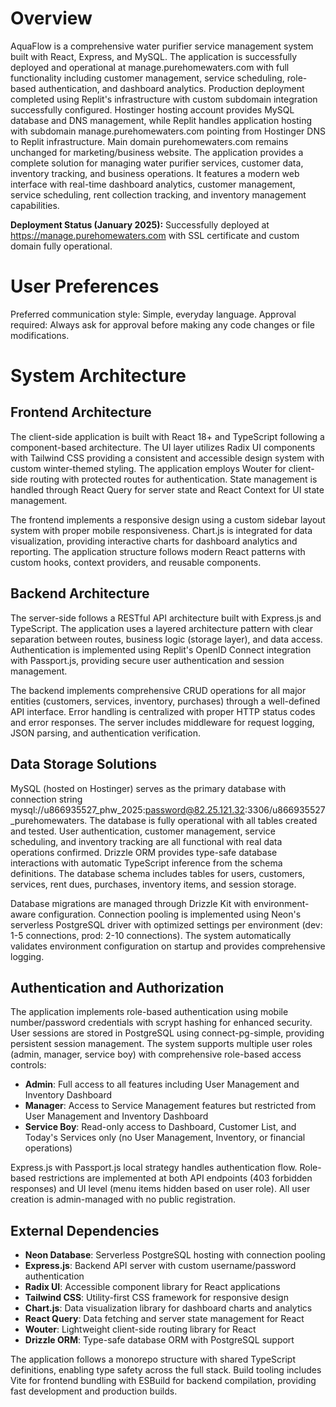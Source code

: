 # Overview

AquaFlow is a comprehensive water purifier service management system built with React, Express, and MySQL. The application is successfully deployed and operational at manage.purehomewaters.com with full functionality including customer management, service scheduling, role-based authentication, and dashboard analytics. Production deployment completed using Replit's infrastructure with custom subdomain integration successfully configured. Hostinger hosting account provides MySQL database and DNS management, while Replit handles application hosting with subdomain manage.purehomewaters.com pointing from Hostinger DNS to Replit infrastructure. Main domain purehomewaters.com remains unchanged for marketing/business website. The application provides a complete solution for managing water purifier services, customer data, inventory tracking, and business operations. It features a modern web interface with real-time dashboard analytics, customer management, service scheduling, rent collection tracking, and inventory management capabilities.

**Deployment Status (January 2025):** Successfully deployed at https://manage.purehomewaters.com with SSL certificate and custom domain fully operational.

# User Preferences

Preferred communication style: Simple, everyday language.
Approval required: Always ask for approval before making any code changes or file modifications.

# System Architecture

## Frontend Architecture
The client-side application is built with React 18+ and TypeScript following a component-based architecture. The UI layer utilizes Radix UI components with Tailwind CSS providing a consistent and accessible design system with custom winter-themed styling. The application employs Wouter for client-side routing with protected routes for authentication. State management is handled through React Query for server state and React Context for UI state management.

The frontend implements a responsive design using a custom sidebar layout system with proper mobile responsiveness. Chart.js is integrated for data visualization, providing interactive charts for dashboard analytics and reporting. The application structure follows modern React patterns with custom hooks, context providers, and reusable components.

## Backend Architecture
The server-side follows a RESTful API architecture built with Express.js and TypeScript. The application uses a layered architecture pattern with clear separation between routes, business logic (storage layer), and data access. Authentication is implemented using Replit's OpenID Connect integration with Passport.js, providing secure user authentication and session management.

The backend implements comprehensive CRUD operations for all major entities (customers, services, inventory, purchases) through a well-defined API interface. Error handling is centralized with proper HTTP status codes and error responses. The server includes middleware for request logging, JSON parsing, and authentication verification.

## Data Storage Solutions
MySQL (hosted on Hostinger) serves as the primary database with connection string mysql://u866935527_phw_2025:password@82.25.121.32:3306/u866935527_purehomewaters. The database is fully operational with all tables created and tested. User authentication, customer management, service scheduling, and inventory tracking are all functional with real data operations confirmed. Drizzle ORM provides type-safe database interactions with automatic TypeScript inference from the schema definitions. The database schema includes tables for users, customers, services, rent dues, purchases, inventory items, and session storage.

Database migrations are managed through Drizzle Kit with environment-aware configuration. Connection pooling is implemented using Neon's serverless PostgreSQL driver with optimized settings per environment (dev: 1-5 connections, prod: 2-10 connections). The system automatically validates environment configuration on startup and provides comprehensive logging.

## Authentication and Authorization
The application implements role-based authentication using mobile number/password credentials with scrypt hashing for enhanced security. User sessions are stored in PostgreSQL using connect-pg-simple, providing persistent session management. The system supports multiple user roles (admin, manager, service boy) with comprehensive role-based access controls:

- **Admin**: Full access to all features including User Management and Inventory Dashboard
- **Manager**: Access to Service Management features but restricted from User Management and Inventory Dashboard  
- **Service Boy**: Read-only access to Dashboard, Customer List, and Today's Services only (no User Management, Inventory, or financial operations)

Express.js with Passport.js local strategy handles authentication flow. Role-based restrictions are implemented at both API endpoints (403 forbidden responses) and UI level (menu items hidden based on user role). All user creation is admin-managed with no public registration.

## External Dependencies
- **Neon Database**: Serverless PostgreSQL hosting with connection pooling
- **Express.js**: Backend API server with custom username/password authentication
- **Radix UI**: Accessible component library for React applications
- **Tailwind CSS**: Utility-first CSS framework for responsive design
- **Chart.js**: Data visualization library for dashboard charts and analytics
- **React Query**: Data fetching and server state management for React
- **Wouter**: Lightweight client-side routing library for React
- **Drizzle ORM**: Type-safe database ORM with PostgreSQL support

The application follows a monorepo structure with shared TypeScript definitions, enabling type safety across the full stack. Build tooling includes Vite for frontend bundling with ESBuild for backend compilation, providing fast development and production builds.